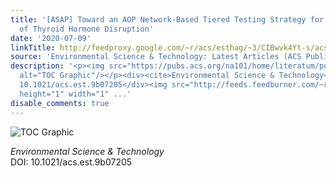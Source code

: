 ```yaml
---
title: '[ASAP] Toward an AOP Network-Based Tiered Testing Strategy for the Assessment
  of Thyroid Hormone Disruption'
date: '2020-07-09'
linkTitle: http://feedproxy.google.com/~r/acs/esthag/~3/CIBwvk4Yt-s/acs.est.9b07205
source: 'Environmental Science & Technology: Latest Articles (ACS Publications)'
description: '<p><img src="https://pubs.acs.org/na101/home/literatum/publisher/achs/journals/content/esthag/0/esthag.ahead-of-print/acs.est.9b07205/20200709/images/medium/es9b07205_0004.gif"
  alt="TOC Graphic"/></p><div><cite>Environmental Science & Technology</cite></div><div>DOI:
  10.1021/acs.est.9b07205</div><img src="http://feeds.feedburner.com/~r/acs/esthag/~4/CIBwvk4Yt-s"
  height="1" width="1" ...'
disable_comments: true
---
```

<p><img src="https://pubs.acs.org/na101/home/literatum/publisher/achs/journals/content/esthag/0/esthag.ahead-of-print/acs.est.9b07205/20200709/images/medium/es9b07205_0004.gif" alt="TOC Graphic"/></p><div><cite>Environmental Science & Technology</cite></div><div>DOI: 10.1021/acs.est.9b07205</div><img src="http://feeds.feedburner.com/~r/acs/esthag/~4/CIBwvk4Yt-s" height="1" width="1" ...